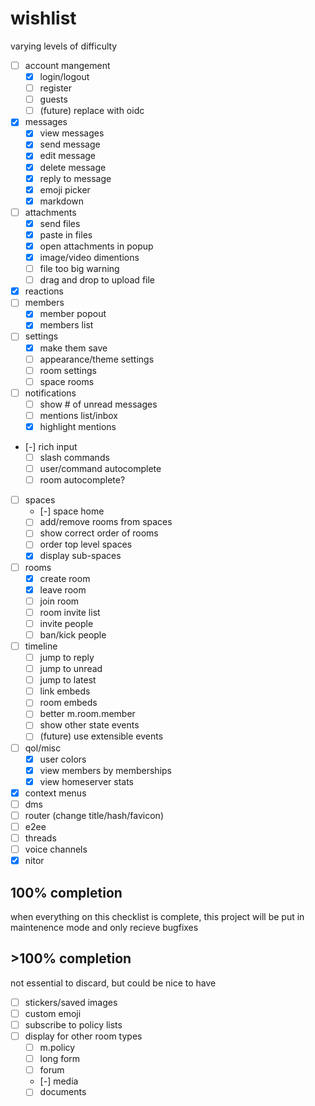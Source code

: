 # wishlist

varying levels of difficulty

- [ ] account mangement
  - [x] login/logout
  - [ ] register
  - [ ] guests
  - [ ] (future) replace with oidc
- [x] messages
  - [x] view messages
  - [x] send message
  - [x] edit message
  - [x] delete message
  - [x] reply to message
  - [x] emoji picker
  - [x] markdown
- [ ] attachments
  - [x] send files
  - [x] paste in files
  - [x] open attachments in popup
  - [x] image/video dimentions
  - [ ] file too big warning
  - [ ] drag and drop to upload file
- [x] reactions
- [ ] members
  - [x] member popout
  - [x] members list
- [ ] settings
  - [x] make them save
  - [ ] appearance/theme settings
  - [ ] room settings
  - [ ] space rooms
- [ ] notifications
  - [ ] show # of unread messages
  - [ ] mentions list/inbox
  - [x] highlight mentions
- [-] rich input
  - [ ] slash commands
  - [ ] user/command autocomplete
  - [ ] room autocomplete?
- [ ] spaces
  - [-] space home
  - [ ] add/remove rooms from spaces
  - [ ] show correct order of rooms
  - [ ] order top level spaces
  - [x] display sub-spaces
- [ ] rooms
  - [x] create room
  - [x] leave room
  - [ ] join room
  - [ ] room invite list
  - [ ] invite people
  - [ ] ban/kick people
- [ ] timeline
  - [ ] jump to reply
  - [ ] jump to unread
  - [ ] jump to latest
  - [ ] link embeds
  - [ ] room embeds
  - [ ] better m.room.member
  - [ ] show other state events
  - [ ] (future) use extensible events
- [ ] qol/misc
  - [x] user colors
  - [x] view members by memberships
  - [x] view homeserver stats
- [x] context menus
- [ ] dms
- [ ] router (change title/hash/favicon)
- [ ] e2ee
- [ ] threads
- [ ] voice channels
- [x] nitor

## 100% completion

when everything on this checklist is complete, this project will be put
in maintenence mode and only recieve bugfixes

## >100% completion

not essential to discard, but could be nice to have

- [ ] stickers/saved images
- [ ] custom emoji
- [ ] subscribe to policy lists
- [ ] display for other room types
  - [ ] m.policy
  - [ ] long form
  - [ ] forum
  - [-] media
  - [ ] documents  
